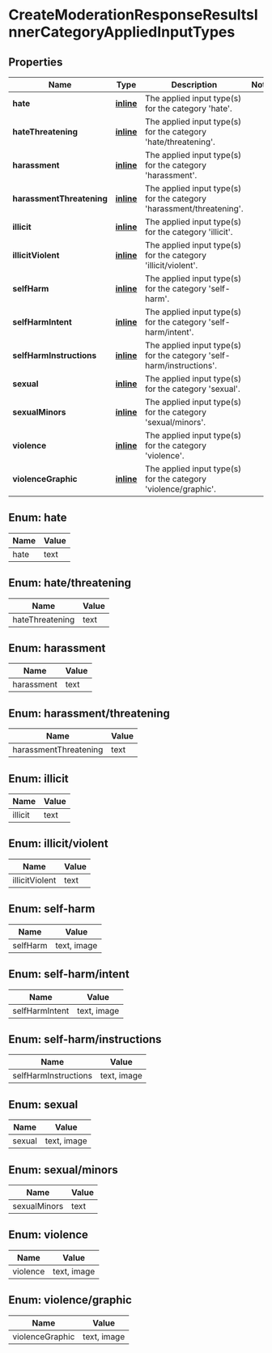 
# CreateModerationResponseResultsInnerCategoryAppliedInputTypes

## Properties
| Name | Type | Description | Notes |
| ------------ | ------------- | ------------- | ------------- |
| **hate** | [**inline**](#kotlin.collections.List&lt;Hate&gt;) | The applied input type(s) for the category &#39;hate&#39;. |  |
| **hateThreatening** | [**inline**](#kotlin.collections.List&lt;HateThreatening&gt;) | The applied input type(s) for the category &#39;hate/threatening&#39;. |  |
| **harassment** | [**inline**](#kotlin.collections.List&lt;Harassment&gt;) | The applied input type(s) for the category &#39;harassment&#39;. |  |
| **harassmentThreatening** | [**inline**](#kotlin.collections.List&lt;HarassmentThreatening&gt;) | The applied input type(s) for the category &#39;harassment/threatening&#39;. |  |
| **illicit** | [**inline**](#kotlin.collections.List&lt;Illicit&gt;) | The applied input type(s) for the category &#39;illicit&#39;. |  |
| **illicitViolent** | [**inline**](#kotlin.collections.List&lt;IllicitViolent&gt;) | The applied input type(s) for the category &#39;illicit/violent&#39;. |  |
| **selfHarm** | [**inline**](#kotlin.collections.List&lt;SelfHarm&gt;) | The applied input type(s) for the category &#39;self-harm&#39;. |  |
| **selfHarmIntent** | [**inline**](#kotlin.collections.List&lt;SelfHarmIntent&gt;) | The applied input type(s) for the category &#39;self-harm/intent&#39;. |  |
| **selfHarmInstructions** | [**inline**](#kotlin.collections.List&lt;SelfHarmInstructions&gt;) | The applied input type(s) for the category &#39;self-harm/instructions&#39;. |  |
| **sexual** | [**inline**](#kotlin.collections.List&lt;Sexual&gt;) | The applied input type(s) for the category &#39;sexual&#39;. |  |
| **sexualMinors** | [**inline**](#kotlin.collections.List&lt;SexualMinors&gt;) | The applied input type(s) for the category &#39;sexual/minors&#39;. |  |
| **violence** | [**inline**](#kotlin.collections.List&lt;Violence&gt;) | The applied input type(s) for the category &#39;violence&#39;. |  |
| **violenceGraphic** | [**inline**](#kotlin.collections.List&lt;ViolenceGraphic&gt;) | The applied input type(s) for the category &#39;violence/graphic&#39;. |  |


<a id="kotlin.collections.List<Hate>"></a>
## Enum: hate
| Name | Value |
| ---- | ----- |
| hate | text |


<a id="kotlin.collections.List<HateThreatening>"></a>
## Enum: hate/threatening
| Name | Value |
| ---- | ----- |
| hateThreatening | text |


<a id="kotlin.collections.List<Harassment>"></a>
## Enum: harassment
| Name | Value |
| ---- | ----- |
| harassment | text |


<a id="kotlin.collections.List<HarassmentThreatening>"></a>
## Enum: harassment/threatening
| Name | Value |
| ---- | ----- |
| harassmentThreatening | text |


<a id="kotlin.collections.List<Illicit>"></a>
## Enum: illicit
| Name | Value |
| ---- | ----- |
| illicit | text |


<a id="kotlin.collections.List<IllicitViolent>"></a>
## Enum: illicit/violent
| Name | Value |
| ---- | ----- |
| illicitViolent | text |


<a id="kotlin.collections.List<SelfHarm>"></a>
## Enum: self-harm
| Name | Value |
| ---- | ----- |
| selfHarm | text, image |


<a id="kotlin.collections.List<SelfHarmIntent>"></a>
## Enum: self-harm/intent
| Name | Value |
| ---- | ----- |
| selfHarmIntent | text, image |


<a id="kotlin.collections.List<SelfHarmInstructions>"></a>
## Enum: self-harm/instructions
| Name | Value |
| ---- | ----- |
| selfHarmInstructions | text, image |


<a id="kotlin.collections.List<Sexual>"></a>
## Enum: sexual
| Name | Value |
| ---- | ----- |
| sexual | text, image |


<a id="kotlin.collections.List<SexualMinors>"></a>
## Enum: sexual/minors
| Name | Value |
| ---- | ----- |
| sexualMinors | text |


<a id="kotlin.collections.List<Violence>"></a>
## Enum: violence
| Name | Value |
| ---- | ----- |
| violence | text, image |


<a id="kotlin.collections.List<ViolenceGraphic>"></a>
## Enum: violence/graphic
| Name | Value |
| ---- | ----- |
| violenceGraphic | text, image |



